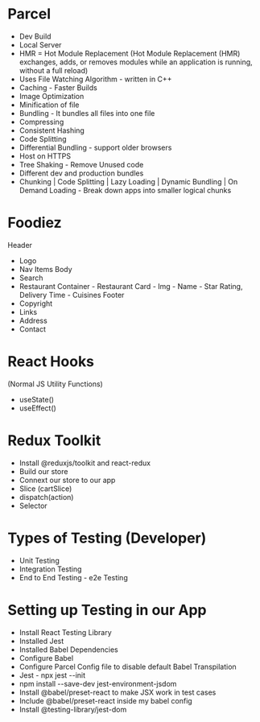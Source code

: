 # Parcel

- Dev Build
- Local Server
- HMR = Hot Module Replacement
  (Hot Module Replacement (HMR) exchanges, adds, or removes modules
  while an application is running, without a full reload)
- Uses File Watching Algorithm - written in C++
- Caching - Faster Builds
- Image Optimization
- Minification of file
- Bundling - It bundles all files into one file
- Compressing
- Consistent Hashing
- Code Splitting
- Differential Bundling - support older browsers
- Host on HTTPS
- Tree Shaking - Remove Unused code
- Different dev and production bundles
- Chunking | Code Splitting | Lazy Loading | Dynamic Bundling | On Demand Loading - Break down apps into smaller logical chunks

# Foodiez

Header

- Logo
- Nav Items
  Body
- Search
- Restaurant Container - Restaurant Card - Img - Name - Star Rating, Delivery Time - Cuisines
  Footer
- Copyright
- Links
- Address
- Contact

# React Hooks

(Normal JS Utility Functions)

- useState()
- useEffect()

# Redux Toolkit

- Install @reduxjs/toolkit and react-redux
- Build our store
- Connext our store to our app
- Slice (cartSlice)
- dispatch(action)
- Selector

# Types of Testing (Developer)

- Unit Testing
- Integration Testing
- End to End Testing - e2e Testing

# Setting up Testing in our App

- Install React Testing Library
- Installed Jest
- Installed Babel Dependencies
- Configure Babel
- Configure Parcel Config file to disable default Babel Transpilation
- Jest - npx jest --init
- npm install --save-dev jest-environment-jsdom
- Install @babel/preset-react to make JSX work in test cases
- Include @babel/preset-react inside my babel config
- Install @testing-library/jest-dom
